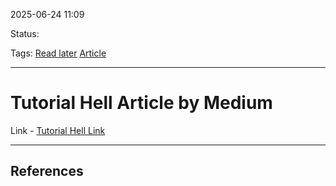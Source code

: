 
2025-06-24 11:09

Status:

Tags: [Read later](3%20-%20Tags/Read%20later.md) [Article](3%20-%20Tags/Article.md)

---
# Tutorial Hell Article by Medium

Link - [Tutorial Hell Link](https://codeburst.io/digging-my-way-out-of-tutorial-hell-6dd5f9927384)

---
## References